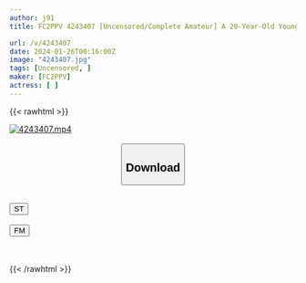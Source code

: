 ```yaml
---
author: j91
title: FC2PPV 4243407 [Uncensored/Complete Amateur] A 20-Year-Old Young Lady JD With A Delicious Plump Body Tries Her First Erotic Shoot! A Middle-Aged Man Stares At Her Pussy, Plays With It, Licks It, Screws Him In With His Thick Dick, And Her Cute Eyes Turn Into Trons, And She Ascends To Heaven With An Erotic Face!

url: /v/4243407
date: 2024-01-26T00:16:00Z
image: "4243407.jpg"
tags: [Uncensored, ]
maker: [FC2PPV]
actress: [ ]
---
```



{{< rawhtml >}}

<div class="video" data-videoid="K7zmg04mx1u0Mrb">
    <a href="javascript:;">
        <img src="/v/4243407/4243407.jpg" width="WIDTH" height="HEIGHT" alt="4243407.mp4" loading="lazy">
    </a>
</div>

<script type="text/javascript" src="https://j91.asia/asset/on-demand-st.js"></script>

<br>
  <link rel="stylesheet" href="https://j91.asia/asset/bs5.css">
  
  <center>
  <button class="btn btn-primary" type="button" data-bs-toggle="collapse" data-bs-target=".multi-collapse" aria-expanded="false" aria-controls="multiCollapseExample1 multiCollapseExample2"><h2>Download</h2></button></center>
</p>
<div class="row">
  <div class="col">
    <div class="collapse multi-collapse" id="multiCollapseExample1">
      <div class="card card-body">
	      	      <br>
<div class="buttons">  
<a href="https://streamtape.to/v/K7zmg04mx1u0Mrb" target="_blank"><button class="btn-hover color-3"><i class="fa fa-download"></i> ST</button></a></div>
    </div>
  </div>
</div>
  <div class="col">
    <div class="collapse multi-collapse" id="multiCollapseExample2">
      <div class="card card-body">
	      <br>
<div class="buttons">
    <a href="https://filemoon.sx/d/ote6odu86kgu" target="_blank"><button class="btn-hover color-8"><i class="fa fa-download"></i> FM</button></a></div>
<br><br>
      </div>
    </div>
  </div>
</div>

{{< /rawhtml >}}